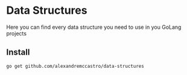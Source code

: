 # Data Structures

Here you can find every data structure you need to use in you GoLang projects

## Install

```sh
go get github.com/alexandremccastro/data-structures
```
